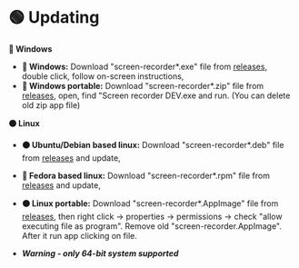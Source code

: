 # 🟢 Updating


**🔵 Windows**

- **🔵 Windows:** Download "screen-recorder*.exe" file from [releases](https://github.com/Bajojajo-xD/screen-recorder/releases), double click, follow on-screen instructions,
- **🔵 Windows portable:** Download "screen-recorder*.zip" file from [releases](https://github.com/Bajojajo-xD/screen-recorder/releases), open, find "Screen recorder DEV.exe and run. (You can delete old zip app file)


**🟠 Linux**

- **🟠 Ubuntu/Debian based linux:** Download "screen-recorder*.deb" file from [releases](https://github.com/Bajojajo-xD/screen-recorder/releases) and update,
- **🧿 Fedora based linux:** Download "screen-recorder*.rpm" file from [releases](https://github.com/Bajojajo-xD/screen-recorder/releases) and update,
- **🟠 Linux portable:** Download "screen-recorder*.AppImage" file from [releases](https://github.com/Bajojajo-xD/screen-recorder/releases), then right click -> properties -> permissions -> check "allow executing file as program". Remove old "screen-recorder.AppImage". After it run app clicking on file.

- ***Warning - only 64-bit system supported***
